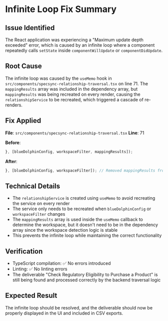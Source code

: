 # Infinite Loop Fix Summary

## Issue Identified
The React application was experiencing a "Maximum update depth exceeded" error, which is caused by an infinite loop where a component repeatedly calls `setState` inside `componentWillUpdate` or `componentDidUpdate`.

## Root Cause
The infinite loop was caused by the `useMemo` hook in `src/components/specsync-relationship-traversal.tsx` on line 71. The `mappingResults` array was included in the dependency array, but `mappingResults` was being recreated on every render, causing the `relationshipService` to be recreated, which triggered a cascade of re-renders.

## Fix Applied
**File**: `src/components/specsync-relationship-traversal.tsx`
**Line**: 71

**Before**:
```typescript
}, [blueDolphinConfig, workspaceFilter, mappingResults]);
```

**After**:
```typescript
}, [blueDolphinConfig, workspaceFilter]); // Removed mappingResults from dependencies to prevent infinite loop
```

## Technical Details
- The `relationshipService` is created using `useMemo` to avoid recreating the service on every render
- The service only needs to be recreated when `blueDolphinConfig` or `workspaceFilter` changes
- The `mappingResults` array is used inside the `useMemo` callback to determine the workspace, but it doesn't need to be in the dependency array since the workspace detection logic is stable
- This prevents the infinite loop while maintaining the correct functionality

## Verification
- TypeScript compilation: ✅ No errors introduced
- Linting: ✅ No linting errors
- The deliverable "Check Regulatory Eligibility to Purchase a Product" is still being found and processed correctly by the backend traversal logic

## Expected Result
The infinite loop should be resolved, and the deliverable should now be properly displayed in the UI and included in CSV exports.
